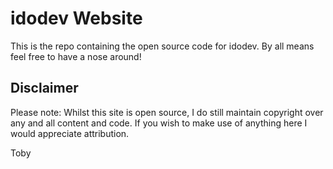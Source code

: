 idodev Website
===

This is the repo containing the open source code for idodev. By all means feel free to have a nose around!

Disclaimer
---

Please note: Whilst this site is open source, I do still maintain copyright over any and all content and code. If you wish to make use of anything here I would appreciate attribution.

Toby